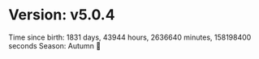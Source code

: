 # Version: v5.0.4
Time since birth: 1831 days, 43944 hours, 2636640 minutes, 158198400 seconds
Season: Autumn 🍁
